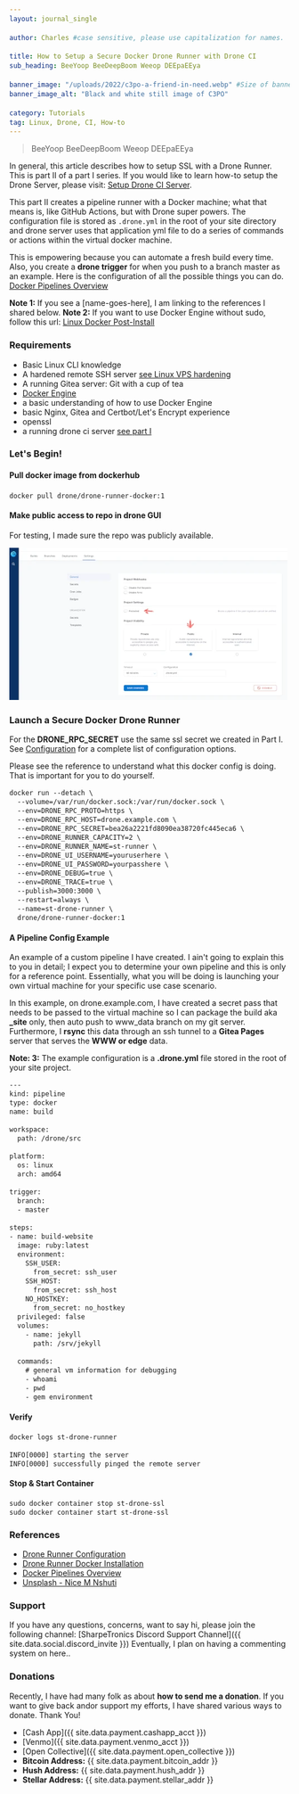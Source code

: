 ```yaml
---
layout: journal_single

author: Charles #case sensitive, please use capitalization for names.

title: How to Setup a Secure Docker Drone Runner with Drone CI
sub_heading: BeeYoop BeeDeepBoom Weeop DEEpaEEya

banner_image: "/uploads/2022/c3po-a-friend-in-need.webp" #Size of banner_image 840x473
banner_image_alt: "Black and white still image of C3PO"

category: Tutorials
tag: Linux, Drone, CI, How-to
---
```


> BeeYoop BeeDeepBoom Weeop DEEpaEEya

In general, this article describes how to setup SSL with a Drone Runner. This is part II of a part I series. If you would like to learn how-to setup the Drone Server, please visit: [Setup Drone CI Server](https://www.sharpetronics.com/blog/tutorials/2022/06/23/how-to-setup-a-docker-drone-ci-with-https/).

This part II creates a pipeline runner with a Docker machine; what that means is, like GitHub Actions, but with Drone super powers. The configuration file is stored as `.drone.yml` in the root of your site directory and drone server uses that application yml file to do a series of commands or actions within the virtual docker machine.

This is empowering because you can automate a fresh build every time. Also, you create a **drone trigger** for when you push to a branch master as an example. Here is the configuration of all the possible things you can do. [Docker Pipelines Overview](https://docs.drone.io/pipeline/docker/overview/)

**Note 1:** If you see a [name-goes-here], I am linking to the references I shared below.
**Note 2:** If you want to use Docker Engine without sudo, follow this url: [Linux Docker Post-Install](https://docs.docker.com/engine/install/linux-postinstall/)

### Requirements
- Basic Linux CLI knowledge
- A hardened remote SSH server [see Linux VPS hardening](https://sharpetronics.com/blog/tutorials/2021/07/26/linux-vps-hardening-init/)
- A running Gitea server: Git with a cup of tea
- [Docker Engine](https://docs.docker.com/engine/install/)
- a basic understanding of how to use Docker Engine
- basic Nginx, Gitea and Certbot/Let's Encrypt experience
- openssl
- a running drone ci server [see part I](https://www.sharpetronics.com/blog/tutorials/2022/06/23/how-to-setup-a-docker-drone-ci-with-https/)

### Let's Begin!

#### Pull docker image from dockerhub
`docker pull drone/drone-runner-docker:1`

#### Make public access to repo in drone GUI
For testing, I made sure the repo was publicly available.

![Screenshot Drone UI](/uploads/2022/screenshot-drone-gui.webp)

### Launch a Secure Docker Drone Runner

For the **DRONE_RPC_SECRET** use the same ssl secret we created in Part I. See [Configuration](https://docs.drone.io/runner/docker/configuration/reference/) for a complete list of configuration options.

Please see the reference to understand what this docker config is doing. That is important for you to do yourself.

```
docker run --detach \
  --volume=/var/run/docker.sock:/var/run/docker.sock \
  --env=DRONE_RPC_PROTO=https \
  --env=DRONE_RPC_HOST=drone.example.com \
  --env=DRONE_RPC_SECRET=bea26a2221fd8090ea38720fc445eca6 \
  --env=DRONE_RUNNER_CAPACITY=2 \
  --env=DRONE_RUNNER_NAME=st-runner \
  --env=DRONE_UI_USERNAME=youruserhere \
  --env=DRONE_UI_PASSWORD=yourpasshere \
  --env=DRONE_DEBUG=true \
  --env=DRONE_TRACE=true \
  --publish=3000:3000 \
  --restart=always \
  --name=st-drone-runner \
  drone/drone-runner-docker:1
```

#### A Pipeline Config Example

An example of a custom pipeline I have created. I ain't going to explain this to you in detail; I expect you to determine your own pipeline and this is only for a reference point. Essentially, what you will be doing is launching your own virtual machine for your specific use case scenario.

In this example, on drone.example.com, I have created a secret pass that needs to be passed to the virtual machine so I can package the build aka **_site** only, then auto push to www_data branch on my git server. Furthermore, I **rsync** this data through an ssh tunnel to a **Gitea Pages** server that serves the **WWW or edge** data.

**Note: 3:** The example configuration is a **.drone.yml** file stored in the root of your site project.

```
---
kind: pipeline
type: docker
name: build

workspace:
  path: /drone/src

platform:
  os: linux
  arch: amd64

trigger:
  branch:
  - master

steps:
- name: build-website
  image: ruby:latest
  environment:
    SSH_USER:
      from_secret: ssh_user
    SSH_HOST:
      from_secret: ssh_host
    NO_HOSTKEY:
      from_secret: no_hostkey
  privileged: false
  volumes:
    - name: jekyll
      path: /srv/jekyll

  commands:
    # general vm information for debugging
    - whoami
    - pwd
    - gem environment
```

#### Verify
```
docker logs st-drone-runner

INFO[0000] starting the server
INFO[0000] successfully pinged the remote server
```
#### Stop & Start Container
```
sudo docker container stop st-drone-ssl
sudo docker container start st-drone-ssl
```
### References
- [Drone Runner Configuration](https://docs.drone.io/runner/docker/configuration/reference/)
- [Drone Runner Docker Installation](https://docs.drone.io/runner/docker/installation/linux/)
- [Docker Pipelines Overview](https://docs.drone.io/pipeline/docker/overview/)
- [Unsplash - Nice M Nshuti](https://unsplash.com/@nietzsche99)

### Support

If you have any questions, concerns, want to say hi, please join the following channel: [SharpeTronics Discord Support Channel]({{ site.data.social.discord_invite }}) Eventually, I plan on having a commenting system on here..

### Donations
Recently, I have had many folk as about **how to send me a donation**. If you want to give back andor support my efforts, I have shared various ways to donate. Thank You!

- [Cash App]({{ site.data.payment.cashapp_acct }})
- [Venmo]({{ site.data.payment.venmo_acct }})
- [Open Collective]({{ site.data.payment.open_collective }})
- **Bitcoin Address:** {{ site.data.payment.bitcoin_addr }}
- **Hush Address:** {{ site.data.payment.hush_addr }}
- **Stellar Address:** {{ site.data.payment.stellar_addr }}
